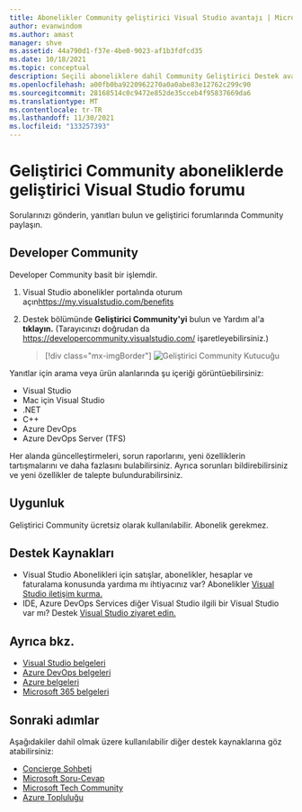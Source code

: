 ```yaml
---
title: Abonelikler Community geliştirici Visual Studio avantajı | Microsoft Docs
author: evanwindom
ms.author: amast
manager: shve
ms.assetid: 44a790d1-f37e-4be0-9023-af1b3fdfcd35
ms.date: 10/18/2021
ms.topic: conceptual
description: Seçili aboneliklere dahil Community Geliştirici Destek avantajı hakkında Visual Studio öğrenin.
ms.openlocfilehash: a00fb0ba9220962270a0a0abe83e12762c299c90
ms.sourcegitcommit: 28168514c0c9472e852de35cceb4f95837669da6
ms.translationtype: MT
ms.contentlocale: tr-TR
ms.lasthandoff: 11/30/2021
ms.locfileid: "133257393"
---
```

# <a name="developer-community-support-forum-in-visual-studio-subscriptions"></a>Geliştirici Community aboneliklerde geliştirici Visual Studio forumu
Sorularınızı gönderin, yanıtları bulun ve geliştirici forumlarında Community paylaşın.

## <a name="access-the-developer-community"></a>Developer Community
Developer Community basit bir işlemdir.
1. Visual Studio abonelikler portalında oturum açın<https://my.visualstudio.com/benefits>
0. Destek bölümünde **Geliştirici Community'yi** bulun ve Yardım al'a **tıklayın.**
(Tarayıcınızı doğrudan da <https://developercommunity.visualstudio.com/> işaretleyebilirsiniz.)

   > [!div class="mx-imgBorder"]
   > ![Geliştirici Community Kutucuğu](_img/vs-developer-community/vs-developer-community-tile.png "Geliştirici veritabanına bağlanmak için 'Yardım al' Community")

Yanıtlar için arama veya ürün alanlarında şu içeriği görüntüebilirsiniz:
- Visual Studio
- Mac için Visual Studio
- .NET
- C++
- Azure DevOps
- Azure DevOps Server (TFS)

Her alanda güncelleştirmeleri, sorun raporlarını, yeni özelliklerin tartışmalarını ve daha fazlasını bulabilirsiniz. Ayrıca sorunları bildirebilirsiniz ve yeni özellikler de talepte bulundurabilirsiniz.  


## <a name="eligibility"></a>Uygunluk
Geliştirici Community ücretsiz olarak kullanılabilir.  Abonelik gerekmez. 

## <a name="support-resources"></a>Destek Kaynakları
- Visual Studio Abonelikleri için satışlar, abonelikler, hesaplar ve faturalama konusunda yardıma mı ihtiyacınız var?  Abonelikler [Visual Studio iletişim kurma.](https://my.visualstudio.com/gethelp)
- IDE, Azure DevOps Services diğer Visual Studio ilgili bir Visual Studio var mı?  Destek [Visual Studio ziyaret edin.](https://visualstudio.microsoft.com/support/)

## <a name="see-also"></a>Ayrıca bkz.
- [Visual Studio belgeleri](/visualstudio/)
- [Azure DevOps belgeleri](/azure/devops/)
- [Azure belgeleri](/azure/)
- [Microsoft 365 belgeleri](/microsoft-365/)

## <a name="next-steps"></a>Sonraki adımlar
Aşağıdakiler dahil olmak üzere kullanılabilir diğer destek kaynaklarına göz atabilirsiniz:
- [Concierge Sohbeti](vs-concierge-chat.md)
- [Microsoft Soru-Cevap](vs-microsoft-qa.md)
- [Microsoft Tech Community](vs-microsoft-tech-community.md)
- [Azure Topluluğu](vs-azure-community.md)
